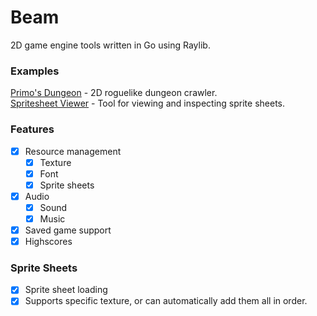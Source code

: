 # Beam
2D game engine tools written in Go using Raylib.


### Examples
[Primo's Dungeon](https://github.com/ztkent/primos-dungeon) - 2D roguelike dungeon crawler.  
[Spritesheet Viewer](https://github.com/ztkent/spritesheet-viewer) - Tool for viewing and inspecting sprite sheets.    

### Features
- [x] Resource management
  - [x] Texture
  - [x] Font
  - [x] Sprite sheets
- [x] Audio
  - [x] Sound
  - [x] Music
- [x] Saved game support
- [x] Highscores

### Sprite Sheets
- [x] Sprite sheet loading
- [x] Supports specific texture, or can automatically add them all in order.
